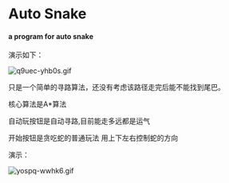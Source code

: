 # Auto Snake

#### a program for auto snake 

演示如下：

![q9uec-yhb0s.gif](https://i.loli.net/2021/07/21/Wb6jJxsei25NUyv.gif)

只是一个简单的寻路算法，还没有考虑该路径走完后能不能找到尾巴。

核心算法是A*算法

自动玩按钮是自动寻路,目前能走多远都是运气

开始按钮是贪吃蛇的普通玩法 用上下左右控制蛇的方向

演示：

![yospq-wwhk6.gif](https://i.loli.net/2021/07/21/K54ltceGVCbQTEI.gif)
